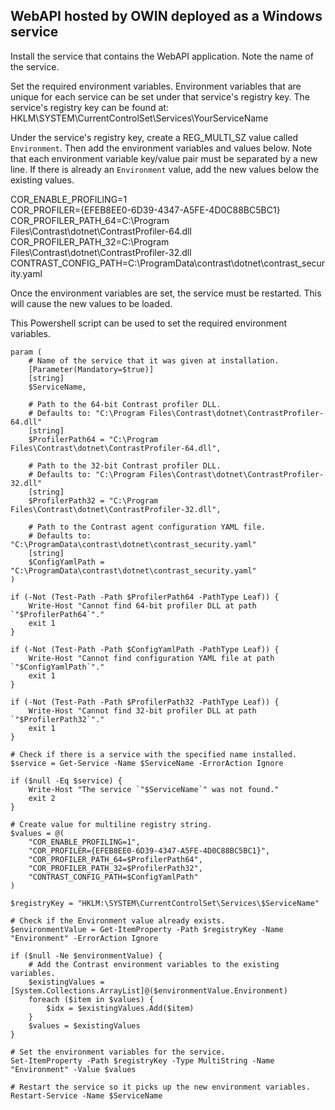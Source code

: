 ## WebAPI hosted by OWIN deployed as a Windows service

Install the service that contains the WebAPI application. Note the name of the service.

Set the required environment variables. Environment variables that are unique for each service can be set under that service's registry key. The service's registry key can be found at:  
HKLM\SYSTEM\CurrentControlSet\Services\YourServiceName

Under the service's registry key, create a REG_MULTI_SZ value called `Environment`. Then add the environment variables and values below. Note that each environment variable key/value pair must be separated by a new line. If there is already an `Environment` value, add the new values below the existing values.

COR_ENABLE_PROFILING=1  
COR_PROFILER={EFEB8EE0-6D39-4347-A5FE-4D0C88BC5BC1}  
COR_PROFILER_PATH_64=C:\Program Files\Contrast\dotnet\ContrastProfiler-64.dll  
COR_PROFILER_PATH_32=C:\Program Files\Contrast\dotnet\ContrastProfiler-32.dll  
CONTRAST_CONFIG_PATH=C:\ProgramData\contrast\dotnet\contrast_security.yaml  

Once the environment variables are set, the service must be restarted. This will cause the new values to be loaded.

This Powershell script can be used to set the required environment variables.

```
param (
    # Name of the service that it was given at installation.
    [Parameter(Mandatory=$true)]
    [string]
    $ServiceName,

    # Path to the 64-bit Contrast profiler DLL.
    # Defaults to: "C:\Program Files\Contrast\dotnet\ContrastProfiler-64.dll"
    [string]
    $ProfilerPath64 = "C:\Program Files\Contrast\dotnet\ContrastProfiler-64.dll",

    # Path to the 32-bit Contrast profiler DLL.
    # Defaults to: "C:\Program Files\Contrast\dotnet\ContrastProfiler-32.dll"
    [string]
    $ProfilerPath32 = "C:\Program Files\Contrast\dotnet\ContrastProfiler-32.dll",

    # Path to the Contrast agent configuration YAML file.
    # Defaults to: "C:\ProgramData\contrast\dotnet\contrast_security.yaml"
    [string]
    $ConfigYamlPath = "C:\ProgramData\contrast\dotnet\contrast_security.yaml"
)

if (-Not (Test-Path -Path $ProfilerPath64 -PathType Leaf)) {
    Write-Host "Cannot find 64-bit profiler DLL at path `"$ProfilerPath64`"."
    exit 1
}

if (-Not (Test-Path -Path $ConfigYamlPath -PathType Leaf)) {
    Write-Host "Cannot find configuration YAML file at path `"$ConfigYamlPath`"."
    exit 1
}

if (-Not (Test-Path -Path $ProfilerPath32 -PathType Leaf)) {
    Write-Host "Cannot find 32-bit profiler DLL at path `"$ProfilerPath32`"."
    exit 1
}

# Check if there is a service with the specified name installed.
$service = Get-Service -Name $ServiceName -ErrorAction Ignore

if ($null -Eq $service) {
    Write-Host "The service `"$ServiceName`" was not found."
    exit 2
}

# Create value for multiline registry string.
$values = @(
    "COR_ENABLE_PROFILING=1",
    "COR_PROFILER={EFEB8EE0-6D39-4347-A5FE-4D0C88BC5BC1}",
    "COR_PROFILER_PATH_64=$ProfilerPath64",
    "COR_PROFILER_PATH_32=$ProfilerPath32",
    "CONTRAST_CONFIG_PATH=$ConfigYamlPath"
)

$registryKey = "HKLM:\SYSTEM\CurrentControlSet\Services\$ServiceName"

# Check if the Environment value already exists.
$environmentValue = Get-ItemProperty -Path $registryKey -Name "Environment" -ErrorAction Ignore

if ($null -Ne $environmentValue) {
    # Add the Contrast environment variables to the existing variables.
    $existingValues = [System.Collections.ArrayList]@($environmentValue.Environment)
    foreach ($item in $values) {
        $idx = $existingValues.Add($item)
    }
    $values = $existingValues
}

# Set the environment variables for the service.
Set-ItemProperty -Path $registryKey -Type MultiString -Name "Environment" -Value $values

# Restart the service so it picks up the new environment variables.
Restart-Service -Name $ServiceName
```
